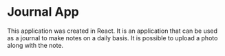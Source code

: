# Journal App

This application was created in React. It is an application that can be used as a journal to make notes on a daily basis. It is possible to upload a photo along with the note. 
